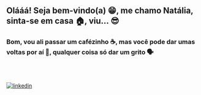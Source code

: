 ## Olááá! Seja bem-vindo(a) 😁, me chamo Natália, sinta-se em casa 🏠, viu... 😎
### Bom, vou ali passar um cafézinho ☕, mas você pode dar umas voltas por aí 👀, qualquer coisa só dar um grito 🗣


 <div>
<!--   <picture>
   <img src="https://github-readme-stats.vercel.app/api/top-langs/?username=b1z3rr4&hide_progress=false" />
  </picture>
  <picture>
   <img src="https://github-readme-stats.vercel.app/api?username=b1z3rr4&show_icons=true&theme=transparent" />
  </picture> -->
 </div>

<br>
<!-- <div style="display: inline_block">
 <img align="center" src="https://img.shields.io/badge/HTML5-E34F26?style=for-the-badge&logo=html5&logoColor=white" alt="logo html5"/>
 <img align="center" src="https://img.shields.io/badge/CSS3-1572B6?style=for-the-badge&logo=css3&logoColor=white" alt="logo css3"/>
 <img align="center" src="https://img.shields.io/badge/JavaScript-323330?style=for-the-badge&logo=javascript&logoColor=F7DF1E" alt="logo javascript"/>
 <img align="center" src="https://img.shields.io/badge/Node.js-43853D?style=for-the-badge&logo=node.js&logoColor=white" alt="logo nodejs"/>
 <img align="center" src="https://img.shields.io/badge/MySQL-00000F?style=for-the-badge&logo=mysql&logoColor=white" alt="logo mysql"/>
 <img align="center" src="https://img.shields.io/badge/Python-14354C?style=for-the-badge&logo=python&logoColor=white" alt="logo python"/>
 <img align="center" src="https://img.shields.io/badge/PHP-777BB4?style=for-the-badge&logo=php&logoColor=white" alt="logo php"/>
 <img align="center" src="https://img.shields.io/badge/React-20232A?style=for-the-badge&logo=react&logoColor=61DAFB" alt="logo react"/>
 <img align="center" src="https://img.shields.io/badge/SQLite-07405E?style=for-the-badge&logo=sqlite&logoColor=white" alt="logo sqlite"/>
 <img align="center" src="https://img.shields.io/badge/MongoDB-4EA94B?style=for-the-badge&logo=mongodb&logoColor=white" alt="logo mongodb"/>
 <img align="center" src="https://img.shields.io/badge/Amazon_AWS-232F3E?style=for-the-badge&logo=amazon-aws&logoColor=white" alt="logo amazon"/>
 <img align="center" src="https://img.shields.io/badge/sequelize-323330?style=for-the-badge&logo=sequelize&logoColor=blue" alt="logo sequelize"/>
 <img align="center" src="https://img.shields.io/badge/Express.js-404D59?style=for-the-badge" alt="logo express"/>
 <img align="center" src="https://img.shields.io/badge/Sass-CC6699?style=for-the-badge&logo=sass&logoColor=white" alt="logo sass"/>
 <img align="center" src="https://img.shields.io/badge/json%20web%20tokens-323330?style=for-the-badge&logo=json-web-tokens&logoColor=pink" alt="logo jwt"/>
 <img align="center" src="https://img.shields.io/badge/Prisma-3982CE?style=for-the-badge&logo=Prisma&logoColor=white" alt="logo prisma"/>
 <img align="center" src="https://img.shields.io/badge/React_Native-20232A?style=for-the-badge&logo=react&logoColor=61DAFB" alt="logo react native"/>
</div> -->
  
  ##

 <div>
<!--   <picture>
   <img src="https://github-readme-stats.vercel.app/api/pin/?username=b1z3rr4&repo=audioapp" />
  </picture>
  <picture>
   <img src="https://github-readme-stats.vercel.app/api/pin/?username=b1z3rr4&repo=itruck" />
  </picture> -->
 </div>
<div style="display: inline_block">
  <a href="https://www.linkedin.com/in/natalia-bezerra-437575229/" target="_blank"><img src="https://img.shields.io/badge/LinkedIn-0077B5?style=for-the-badge&logo=linkedin&logoColor=white" alt="linkedin"></a>
</div>
  
<!--
- 🔭 I’m currently working on ...
- 🌱 I’m currently learning ...
- 👯 I’m looking to collaborate on ...
- 🤔 I’m looking for help with ...
- 💬 Ask me about ...
- 📫 How to reach me: ...
- 😄 Pronouns: ...
- ⚡ Fun fact: ...
-->
